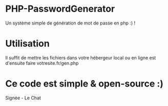 # PHP-PasswordGenerator
Un système simple de génération de mot de passe en php :) !

# Utilisation
Il suffit de mettre les fichiers dans votre hébergeur local ou en ligne est d'ensuite faire votresite.fr/gen.php

# Ce code est simple & open-source :)
Signée - Le Chat
